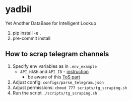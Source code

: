 # yadbil
Yet Another DataBase for Intelligent Lookup

1. pip install -e .
2. pre-commit install

## How to scrap telegram channels

1. Specify env variables as in `.env_example`
    - `API_HASH` and `API_ID` - [instruction](https://docs.telethon.dev/en/stable/basic/signing-in.html)
        - be aware of this [ToS part](https://docs.telethon.dev/en/stable/basic/next-steps.html#a-note-on-developing-applications)
2. Adjust config: `configs/parse_telegram.json`
2. Adjust permissions: `chmod 777 scripts/tg_scraping.sh`
3. Run the script `./scripts/tg_scraping.sh`
